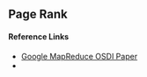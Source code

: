 ## Page Rank





#### Reference Links
- [Google MapReduce OSDI Paper](https://static.googleusercontent.com/media/research.google.com/en//archive/mapreduce-osdi04.pdf)
- 